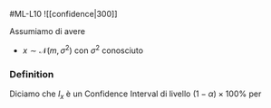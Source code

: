 #ML-L10 
![[confidence|300]]


Assumiamo di avere 
- $x\sim \mathcal N(m,\sigma^2)$ con $\sigma^2$ conosciuto
### Definition
 Diciamo che $I_x$ è un Confidence Interval di livello $(1-\alpha)\times100\%$ per  